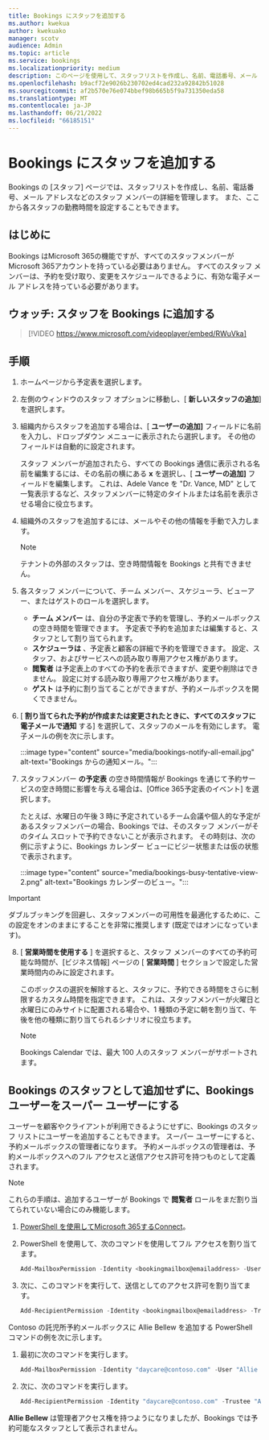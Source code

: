 ```yaml
---
title: Bookings にスタッフを追加する
ms.author: kwekua
author: kwekuako
manager: scotv
audience: Admin
ms.topic: article
ms.service: bookings
ms.localizationpriority: medium
description: このページを使用して、スタッフリストを作成し、名前、電話番号、メール アドレスなどのスタッフ メンバーの詳細を管理します。
ms.openlocfilehash: b9acf72e9026b230702ed4cad232a92842b51028
ms.sourcegitcommit: af2b570e76e074bbef98b665b5f9a731350eda58
ms.translationtype: MT
ms.contentlocale: ja-JP
ms.lasthandoff: 06/21/2022
ms.locfileid: "66185151"
---
```

# <a name="add-staff-to-bookings"></a>Bookings にスタッフを追加する

Bookings の [スタッフ] ページでは、スタッフリストを作成し、名前、電話番号、メール アドレスなどのスタッフ メンバーの詳細を管理します。 また、ここから各スタッフの勤務時間を設定することもできます。

## <a name="before-you-begin"></a>はじめに

Bookings はMicrosoft 365の機能ですが、すべてのスタッフメンバーがMicrosoft 365アカウントを持っている必要はありません。 すべてのスタッフ メンバーは、予約を受け取り、変更をスケジュールできるように、有効な電子メール アドレスを持っている必要があります。

## <a name="watch-add-your-staff-to-bookings"></a>ウォッチ: スタッフを Bookings に追加する

> [!VIDEO https://www.microsoft.com/videoplayer/embed/RWuVka]

## <a name="steps"></a>手順

1. ホームページから予定表を選択します。

2. 左側のウィンドウのスタッフ オプションに移動し、[ **新しいスタッフの追加**] を選択します。

3. 組織内からスタッフを追加する場合は、[ **ユーザーの追加]** フィールドに名前を入力し、ドロップダウン メニューに表示されたら選択します。 その他のフィールドは自動的に設定されます。

    スタッフ メンバーが追加されたら、すべての Bookings 通信に表示される名前を編集するには、その名前の横にある **x** を選択し、[ **ユーザーの追加]** フィールドを編集します。 これは、Adele Vance を "Dr. Vance, MD" として一覧表示するなど、スタッフメンバーに特定のタイトルまたは名前を表示させる場合に役立ちます。

4. 組織外のスタッフを追加するには、メールやその他の情報を手動で入力します。

    > [!NOTE]
    > テナントの外部のスタッフは、空き時間情報を Bookings と共有できません。

5. 各スタッフ メンバーについて、チーム メンバー、スケジューラ、ビューアー、またはゲストのロールを選択します。
    - **チーム メンバー** は、自分の予定表で予約を管理し、予約メールボックスの空き時間を管理できます。 予定表で予約を追加または編集すると、スタッフとして割り当てられます。
    - **スケジューラは** 、予定表と顧客の詳細で予約を管理できます。 設定、スタッフ、およびサービスへの読み取り専用アクセス権があります。
    - **閲覧者** は予定表上のすべての予約を表示できますが、変更や削除はできません。 設定に対する読み取り専用アクセス権があります。
    - **ゲスト** は予約に割り当てることができますが、予約メールボックスを開くできません。

6. [ **割り当てられた予約が作成または変更されたときに、すべてのスタッフに電子メールで通知** する] を選択して、スタッフのメールを有効にします。 電子メールの例を次に示します。

    :::image type="content" source="media/bookings-notify-all-email.jpg" alt-text="Bookings からの通知メール。":::

7. スタッフメンバー **の予定表** の空き時間情報が Bookings を通じて予約サービスの空き時間に影響を与える場合は、[Office 365予定表のイベント] を選択します。

    たとえば、水曜日の午後 3 時に予定されているチーム会議や個人的な予定があるスタッフメンバーの場合、Bookings では、そのスタッフ メンバーがそのタイム スロットで予約できないことが表示されます。 その時刻は、次の例に示すように、Bookings カレンダー ビューにビジー状態または仮の状態で表示されます。

    :::image type="content" source="media/bookings-busy-tentative-view-2.png" alt-text="Bookings カレンダーのビュー。":::

> [!IMPORTANT]
> ダブルブッキングを回避し、スタッフメンバーの可用性を最適化するために、この設定をオンのままにすることを非常に推奨します (既定ではオンになっています)。

8. [ **営業時間を使用する** ] を選択すると、スタッフ メンバーのすべての予約可能な時間が、[ビジネス情報] ページの [ **営業時間** ] セクションで設定した営業時間内のみに設定されます。

    このボックスの選択を解除すると、スタッフに、予約できる時間をさらに制限するカスタム時間を指定できます。 これは、スタッフメンバーが火曜日と水曜日にのみサイトに配置される場合や、1 種類の予定に朝を割り当て、午後を他の種類に割り当てられるシナリオに役立ちます。

    > [!NOTE]
    > Bookings Calendar では、最大 100 人のスタッフ メンバーがサポートされます。

## <a name="make-a-bookings-user-a-super-user-without-adding-them-as-staff-in-bookings"></a>Bookings のスタッフとして追加せずに、Bookings ユーザーをスーパー ユーザーにする

ユーザーを顧客やクライアントが利用できるようにせずに、Bookings のスタッフ リストにユーザーを追加することもできます。 スーパー ユーザーにすると、予約メールボックスの管理者になります。 予約メールボックスの管理者は、予約メールボックスへのフル アクセスと送信アクセス許可を持つものとして定義されます。

> [!NOTE]
> これらの手順は、追加するユーザーが Bookings で **閲覧者** ロールをまだ割り当てられていない場合にのみ機能します。

1. [PowerShell を使用してMicrosoft 365するConnect](/office365/enterprise/powershell/connect-to-office-365-powershell#connect-with-the-microsoft-azure-active-directory-module-for-windows-powershell)。

2. PowerShell を使用して、次のコマンドを使用してフル アクセスを割り当てます。

    ```powershell
    Add-MailboxPermission -Identity <bookingmailbox@emailaddress> -User <adminusers@emailaddress> -AccessRights FullAccess -Deny:$false
    ```

3. 次に、このコマンドを実行して、送信としてのアクセス許可を割り当てます。

    ```powershell
    Add-RecipientPermission -Identity <bookingmailbox@emailaddress> -Trustee <adminusers@emailaddress> -AccessRights SendAs -Confirm:$false
    ```

Contoso の託児所予約メールボックスに Allie Bellew を追加する PowerShell コマンドの例を次に示します。

1. 最初に次のコマンドを実行します。

    ```powershell
    Add-MailboxPermission -Identity "daycare@contoso.com" -User "Allie Bellew" -AccessRights FullAccess -InheritanceType All
    ```

2. 次に、次のコマンドを実行します。

    ```powershell
    Add-RecipientPermission -Identity "daycare@contoso.com" -Trustee "Allie Bellew" -AccessRights SendAs -Confirm:$false
    ```

**Allie Bellew** は管理者アクセス権を持つようになりましたが、Bookings では予約可能なスタッフとして表示されません。
